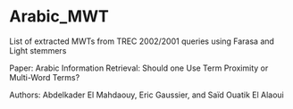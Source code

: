 # Arabic_MWT
List of extracted MWTs from TREC 2002/2001 queries using Farasa and Light stemmers

Paper: Arabic Information Retrieval: Should one Use Term Proximity or Multi-Word Terms?

Authors: Abdelkader El Mahdaouy, Eric Gaussier, and Saïd Ouatik El Alaoui 
